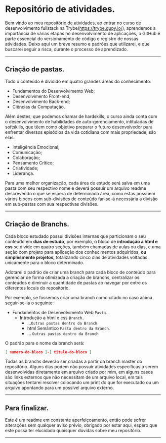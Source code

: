 # Repositório de atividades.

Bem vindo ao meu repositório de atividades, ao entrar no curso de desenvolvimento fullstack na Trybe(https://trybe.gupy.io/), aprendemos a importância de várias etapas no desenvolvimento de aplicações, o GitHub é parte essencial do versionamento de código e registro de nossas atividades. Deixo aqui um breve resumo e padrões que utilizarei, e que buscarei seguir a risca,  durante o processo de aprendizado.

---

## Criação de pastas.

Todo o conteúdo é dividido em quatro grandes áreas do conhecimento:

 - Fundamentos do Desenvolvimento Web;
 - Desenvolvimento Front-end;
 - Desenvolvimento Back-end;
 - Ciências da Computação.

Além destes, que podemos chamar de hardskills, o curso ainda conta com o desenvolvimento de habilidades de auto-gerenciamento, intituladas de softskills, que têem como objetivo preparar o futuro desenvolvedor para enfrentar diversos episódios da vida cotidiana com mais propriedade, são elas:

 - Inteligência Emocional;
 - Comunicação;
 - Colaboração;
 - Pensamento Crítico;
 - Criatividade;
 - Liderança.
 
Para uma melhor organização, cada área de estudo será salva em uma pasta com seu respectivo nome e deverá possuir um arquivo readme descrevendo o que se espera de determinada área, como estas possuem vários blocos com sub-divisões de conteúdo far-se-á necessária a divisão em sub-pastas com sua respectivas divisões.

---

## Criação de Branchs.

Cada bloco estudado possui divisões internas que particionam o seu conteúdo em **dias de estudo**, por exemplo, o bloco de **introdução a html e css** se divide em quatro seções, também chamadas de aulas ou dias, e uma seção com projeto para aplicação dos conhecimentos adquiridos, **ou simplesmente projetos**, totalizando cinco dias de atividades voltadas unicamente para o bloco determinado.

Adotarei o padrão de criar uma branch para cada bloco de conteúdo para gerenciar de forma otimizada a criação de branchs, centralizar os conteúdos e diminuir a quantidade de pastas ao navegar por entre os diferentes locais do repositório.

Por exemplo, se fossemos criar uma branch como citado no caso acima seguir-se-ia o seguinte:
 * Fundamentos de Desenvolvimento Web `Pasta.`
   * Introdução a html e css `Branch.`
	   * ...`Outras pastas dentro da Branch`
	   * html Semântico `Pasta dentro da Branch.`
	   * ... `Outras pastas dentro da Branch`

O padrão para o nome da branch será:
```json
[ numero-do-bloco ]-[ titulo-do-bloco ]
```
Todas as branchs deverão ser criadas a partir da branch master do repositório. Alguns dias podem não possuir atividades específicas a serem desenvolvidas diretamente em arquivo criado por mim, em alguns casos são links externos que não necessitam de um arquivo local, em tais situações tentarei resolver colocando um print do que for executado ou um arquivo apontando para um possível arquivo externo.

---

## Para finalizar.
Este é um readme em constante aperfeiçoamento, então pode sofrer alterações sem qualquer aviso prévio, obrigado por estar aqui, espero que este possa ter elucidado quaisquer dúvidas sobre meu repositório.

---

